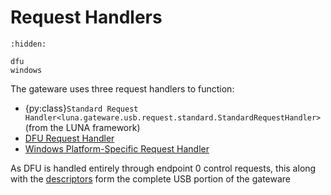 Request Handlers
================

```{toctree}
:hidden:

dfu
windows
```

The gateware uses three request handlers to function:

* {py:class}`Standard Request Handler<luna.gateware.usb.request.standard.StandardRequestHandler>` (from the LUNA framework)
* [DFU Request Handler](dfu.md)
* [Windows Platform-Specific Request Handler](windows.md)

As DFU is handled entirely through endpoint 0 control requests, this along with the [descriptors](../descriptors.md) form the complete USB portion of the gateware
